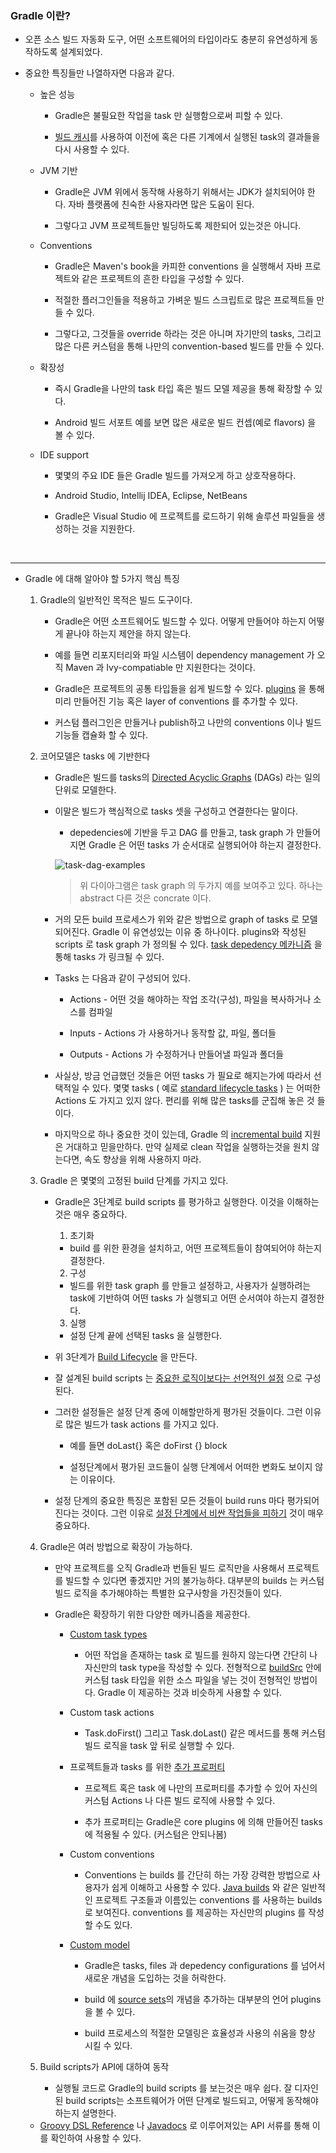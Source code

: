 ### Gradle 이란?

- 오픈 소스 빌드 자동화 도구, 어떤 소프트웨어의 타입이라도 충분히 유연성하게 동작하도록 설계되었다.

  

- 중요한 특징들만 나열하자면 다음과 같다.

  - 높은 성능

    - Gradle은 불필요한 작업을 task 만 실행함으로써 피할 수 있다.

    - [빌드 캐시](https://docs.gradle.org/current/userguide/build_cache.html)를 사용하여 이전에 혹은 다른 기계에서 실행된 task의 결과들을 다시 사용할 수 있다.

      

  - JVM 기반

    - Gradle은 JVM 위에서 동작해 사용하기 위해서는 JDK가 설치되어야 한다. 자바 플랫폼에 친숙한 사용자라면 많은 도움이 된다.

    - 그렇다고 JVM 프로젝트들만 빌딩하도록 제한되어 있는것은 아니다.

      

  - Conventions

    - Gradle은 Maven's book을 카피한 conventions 을 실행해서 자바 프로젝트와 같은 프로젝트의 흔한 타입을 구성할 수 있다.

    - 적절한 플러그인들을 적용하고 가벼운 빌드 스크립트로 많은 프로젝트들 만들 수 있다.

    - 그렇다고, 그것들을 override 하라는 것은 아니며 자기만의 tasks, 그리고 많은 다른 커스텀을 통해 나만의 convention-based 빌드를 만들 수 있다.

      

  - 확장성

    - 즉시 Gradle을 나만의 task 타입 혹은 빌드 모델 제공을 통해 확장할 수 있다.

    - Android 빌드 서포트 예를 보면 많은 새로운 빌드 컨셉(예로 flavors) 을 볼 수 있다.

      
  
  - IDE support
  
    - 몇몇의 주요 IDE 들은 Gradle 빌드를 가져오게 하고 상호작용하다.
  
    - Android Studio, Intellij IDEA, Eclipse, NetBeans
  
    - Gradle은 Visual Studio 에 프로젝트를 로드하기 위해 솔루션 파일들을 생성하는 것을 지원한다.

<br>

---

- Gradle 에 대해 알아야 할 5가지 핵심 특징

  1. Gradle의 일반적인 목적은 빌드 도구이다.

     - Gradle은 어떤 소프트웨어도 빌드할 수 있다. 어떻게 만들어야 하는지 어떻게 끝나야 하는지 제안을 하지 않는다.

     - 예를 들면 리포지터리와 파일 시스템이 dependency management 가 오직 Maven 과 Ivy-compatiable 만 지원한다는 것이다.

     - Gradle은 프로젝트의 공통 타입들을 쉽게 빌드할 수 있다. [plugins](https://docs.gradle.org/current/userguide/plugins.html#plugins) 을 통해 미리 만들어진 기능 혹은 layer of conventions 를 추가할 수 있다.

     - 커스텀 플러그인은 만들거나 publish하고 나만의 conventions 이나 빌드 기능들 캡슐화 할 수 있다.

       

  2. 코어모델은 tasks 에 기반한다

     - Gradle은 빌드를 tasks의 [Directed Acyclic Graphs](https://ko.wikipedia.org/wiki/%EC%9C%A0%ED%96%A5_%EB%B9%84%EC%88%9C%ED%99%98_%EA%B7%B8%EB%9E%98%ED%94%84) (DAGs) 라는 일의 단위로 모델한다.

     - 이말은 빌드가 핵심적으로 tasks 셋을 구성하고 연결한다는 말이다.

       - depedencies에 기반을 두고 DAG 를 만들고, task graph 가 만들어지면 Gradle 은 어떤 tasks 가 순서대로 실행되어야 하는지 결정한다.

       ![task-dag-examples](https://user-images.githubusercontent.com/50399804/130358358-9af693b9-3bfa-4985-86b0-da1650890ae9.png)

       > 위 다이아그램은 task graph 의 두가지 예를 보여주고 있다. 하나는 abstract 다른 것은 concrate 이다.

     - 거의 모든 build 프로세스가 위와 같은 방법으로 graph of tasks 로 모델 되어진다. Gradle 이 유연성있는 이유 중 하나이다. plugins와 작성된 scripts 로 task graph 가 정의될 수 있다. [task depedency 메카니즘](https://docs.gradle.org/current/userguide/tutorial_using_tasks.html#sec:task_dependencies) 을 통해 tasks 가 링크될 수 있다.

     - Tasks 는 다음과 같이 구성되어 있다.

       - Actions - 어떤 것을 해야하는 작업 조각(구성), 파일을 복사하거나 소스를 컴파일

       - Inputs - Actions 가 사용하거나 동작할 값, 파일, 폴더들

       - Outputs - Actions 가 수정하거나 만들어낼 파일과 폴더들

     - 사실상, 방금 언급했던 것들은 어떤 tasks 가 필요로 해지는가에 따라서 선택적일 수 있다. 몇몇 tasks ( 예로 [standard lifecycle tasks](https://docs.gradle.org/current/userguide/base_plugin.html#sec:base_tasks) ) 는 어떠한 Actions 도 가지고 있지 않다. 편리를 위해 많은 tasks를 군집해 놓은 것 들이다.

     - 마지막으로 하나 중요한 것이 있는데, Gradle 의 [incremental build](https://docs.gradle.org/current/userguide/more_about_tasks.html#sec:up_to_date_checks) 지원은 거대하고 믿을만하다. 만약 실제로 clean 작업을 실행하는것을 원치 않는다면, 속도 향상을 위해 사용하지 마라.

       

  3. Gradle 은 몇몇의 고정된 build 단계를 가지고 있다.

     - Gradle은 3단계로 build scripts 를 평가하고 실행한다. 이것을 이해하는 것은 매우 중요하다.

       1. 초기화

       - build 를 위한 환경을 설치하고, 어떤 프로젝트들이 참여되어야 하는지 결정한다.

       2. 구성

       - 빌드를 위한 task graph 를 만들고 설정하고, 사용자가 실행하려는 task에 기반하여 어떤 tasks 가 실행되고 어떤 순서여야 하는지 결정한다.

       3. 실행

       - 설정 단계 끝에 선택된 tasks 을 실행한다.

     - 위 3단계가 [Build Lifecycle](https://docs.gradle.org/current/userguide/build_lifecycle.html#build_lifecycle) 을 만든다.

     - 잘 설계된 build scripts 는 [중요한 로직이보다는 선언적인 설정](https://docs.gradle.org/current/userguide/authoring_maintainable_build_scripts.html#sec:avoid_imperative_logic_in_scripts) 으로 구성된다.

     - 그러한 설정들은 설정 단계 중에 이해할만하게 평가된 것들이다. 그런 이유로 많은 빌드가 task actions 를 가지고 있다.

       - 예를 들면 doLast{} 혹은 doFirst {} block

       - 설정단계에서 평가된 코드들이 실행 단계에서 어떠한 변화도 보이지 않는 이유이다.

     - 설정 단계의 중요한 특징은 포함된 모든 것들이 build runs 마다 평가되어진다는 것이다. 그런 이유로 [설정 단계에서 비싼 작업들을 피하기](https://docs.gradle.org/current/userguide/authoring_maintainable_build_scripts.html#sec:minimize_logic_executed_configuration_phase) 것이 매우 중요하다.

       

  4. Gradle은 여러 방법으로 확장이 가능하다.

     - 만약 프로젝트를 오직 Gradle과 번들된 빌드 로직만을 사용해서 프로젝트를 빌드할 수 있다면 좋겠지만 거의 불가능하다. 대부분의 builds 는 커스텀 빌드 로직을 추가해야하는 특별한 요구사항을 가진것들이 있다.

     - Gradle은 확장하기 위한 다양한 메카니즘을 제공한다.

       - [Custom task types](https://docs.gradle.org/current/userguide/custom_tasks.html#custom_tasks)

         - 어떤 작업을 존재하는 task 로 빌드를 원하지 않는다면 간단히 나 자신만의 task type을 작성할 수 있다. 전형적으로 [buildSrc](https://docs.gradle.org/current/userguide/organizing_gradle_projects.html#sec:build_sources) 안에 커스텀 task 타입을 위한 소스 파일을 넣는 것이 전형적인 방법이다. Gradle 이 제공하는 것과 비슷하게 사용할 수 있다.

       - Custom task actions

         - Task.doFirst() 그리고 Task.doLast() 같은 메서드를 통해 커스텀 빌드 로직을 task 앞 뒤로 실행할 수 있다.

       - 프로젝트들과 tasks 를 위한 [추가 프로퍼티](https://docs.gradle.org/current/userguide/writing_build_scripts.html#sec:extra_properties)

         - 프로젝트 혹은 task 에 나만의 프로퍼티를 추가할 수 있어 자신의 커스텀 Actions 나 다른 빌드 로직에 사용할 수 있다.

         - 추가 프로퍼티는 Gradle은 core plugins 에 의해 만들어진 tasks 에 적용될 수 있다. (커스텀은 안되나봄)

       - Custom conventions

         - Conventions 는 builds 를 간단히 하는 가장 강력한 방법으로 사용자가 쉽게 이해하고 사용할 수 있다. [Java builds](https://docs.gradle.org/current/userguide/building_java_projects.html#building_java_projects) 와 같은 일반적인 프로젝트 구조들과 이름있는 conventions 를 사용하는 builds 로 보여진다. conventions 를 제공하는 자신만의 plugins 를 작성할 수도 있다.

       - [Custom model](https://docs.gradle.org/current/userguide/implementing_gradle_plugins.html#modeling_dsl_like_apis)

         - Gradle은 tasks, files 과 depedency configurations 를 넘어서 새로운 개념을 도입하는 것을 허락한다.

         - build 에 [source sets](https://docs.gradle.org/current/userguide/building_java_projects.html#sec:java_source_sets)의 개념을 추가하는 대부분의 언어 plugins 을 볼 수 있다.

         - build 프로세스의 적절한 모델링은 효율성과 사용의 쉬움을 향상 시킬 수 있다.
         
           
  
  5. Build scripts가 API에 대하여 동작
  
     - 실행될 코드로 Gradle의 build scripts 를 보는것은 매우 쉽다. 잘 디자인된 build scripts는 소프트웨어가 어떤 단계로 빌드되고, 어떻게 동작해야하는지 설명한다.
  
  - [Groovy DSL Reference](https://docs.gradle.org/current/userguide/what_is_gradle.html) 나 [Javadocs](https://docs.gradle.org/current/javadoc/) 로 이루어져있는 API 서류를 통해 이를 확인하여 사용할 수 있다.
